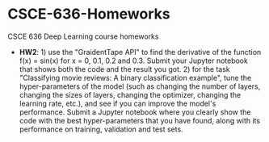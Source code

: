 # CSCE-636-Homeworks
CSCE 636 Deep Learning course homeworks
- **HW2**: 1) use the "GraidentTape API" to find the derivative of the function f(x) = sin(x) for x = 0, 0.1, 0.2 and 0.3. Submit your Jupyter notebook that shows both                 the code and the result you got. 2) for the task "Classifying movie reviews: A binary classification example", tune the hyper-parameters of the model (such as changing the number of layers, changing the sizes of layers, changing the optimizer, changing the learning rate, etc.), and see if you can improve the model's performance. Submit a Jupyter notebook where you clearly show the code with the best hyper-parameters that you have found, along with its performance on training, validation and test sets.
